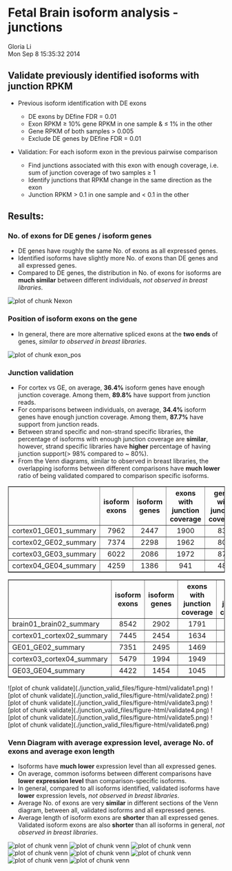Fetal Brain isoform analysis - junctions
========================================================

Gloria Li         
Mon Sep  8 15:35:32 2014 

<!-- re-knit after modify junction.std.R script -->





## Validate previously identified isoforms with junction RPKM
  * Previous isoform identification with DE exons
    * DE exons by DEfine FDR = 0.01
    * Exon RPKM $\ge$ 10% gene RPKM in one sample & $\le$ 1% in the other
    * Gene RPKM of both samples > 0.005 
    * Exclude DE genes by DEfine FDR = 0.01

  * Validation: For each isoform exon in the previous pairwise comparison
    * Find junctions associated with this exon with enough coverage, i.e. sum of junction coverage of two samples $\ge$ 1
    * Identify junctions that RPKM change in the same direction as the exon
    * Junction RPKM > 0.1 in one sample and < 0.1 in the other      
  
## Results: 
### No. of exons for DE genes / isoform genes    
  * DE genes have roughly the same No. of exons as all expressed genes.             
  * Identified isoforms have slightly more No. of exons than DE genes and all expressed genes.  
  * Compared to DE genes, the distribution in No. of exons for isoforms are __much similar__ between different individuals, _not observed in breast libraries_.    
  
![plot of chunk Nexon](./junction_valid_files/figure-html/Nexon.png) 

### Position of isoform exons on the gene   
  * In general, there are more alternative spliced exons at the __two ends__ of genes, _similar to observed in breast libraries_.         
  
![plot of chunk exon_pos](./junction_valid_files/figure-html/exon_pos.png) 

### Junction validation     
  + For cortex vs GE, on average, __36.4%__ isoform genes have enough junction coverage. Among them, __89.8%__ have support from junction reads.    
  + For comparisons between individuals, on average, __34.4%__ isoform genes have enough junction coverage. Among them, __87.7%__ have support from junction reads.     
  + Between strand specific and non-strand specific libraries, the percentage of isoforms with enough junction coverage are __similar__, however, strand specific libraries have __higher__ percentage of having junction support(> 98% compared to ~ 80%).   
  + From the Venn diagrams, similar to observed in breast libraries, the overlapping isoforms between different comparisons have __much lower__ ratio of being validated compared to comparison specific isoforms.    

<!-- html table generated in R 3.1.1 by xtable 1.7-3 package -->
<!-- Mon Sep  8 15:35:35 2014 -->
<TABLE border=1>
<TR> <TH>  </TH> <TH> isoform exons </TH> <TH> isoform genes </TH> <TH> exons with junction coverage </TH> <TH> genes with junction coverage </TH> <TH> exons with junction support </TH> <TH> genes with junction support </TH>  </TR>
  <TR> <TD> cortex01_GE01_summary </TD> <TD align="center"> 7962 </TD> <TD align="center"> 2447 </TD> <TD align="center"> 1900 </TD> <TD align="center"> 832 </TD> <TD align="center"> 1543 </TD> <TD align="center"> 697 </TD> </TR>
  <TR> <TD> cortex02_GE02_summary </TD> <TD align="center"> 7374 </TD> <TD align="center"> 2298 </TD> <TD align="center"> 1962 </TD> <TD align="center"> 801 </TD> <TD align="center"> 1554 </TD> <TD align="center"> 656 </TD> </TR>
  <TR> <TD> cortex03_GE03_summary </TD> <TD align="center"> 6022 </TD> <TD align="center"> 2086 </TD> <TD align="center"> 1972 </TD> <TD align="center"> 872 </TD> <TD align="center"> 1836 </TD> <TD align="center"> 824 </TD> </TR>
  <TR> <TD> cortex04_GE04_summary </TD> <TD align="center"> 4259 </TD> <TD align="center"> 1386 </TD> <TD align="center"> 941 </TD> <TD align="center"> 483 </TD> <TD align="center"> 935 </TD> <TD align="center"> 478 </TD> </TR>
   </TABLE>
<!-- html table generated in R 3.1.1 by xtable 1.7-3 package -->
<!-- Mon Sep  8 15:35:35 2014 -->
<TABLE border=1>
<TR> <TH>  </TH> <TH> isoform exons </TH> <TH> isoform genes </TH> <TH> exons with junction coverage </TH> <TH> genes with junction coverage </TH> <TH> exons with junction support </TH> <TH> genes with junction support </TH>  </TR>
  <TR> <TD> brain01_brain02_summary </TD> <TD align="center"> 8542 </TD> <TD align="center"> 2902 </TD> <TD align="center"> 1791 </TD> <TD align="center"> 921 </TD> <TD align="center"> 1520 </TD> <TD align="center"> 808 </TD> </TR>
  <TR> <TD> cortex01_cortex02_summary </TD> <TD align="center"> 7445 </TD> <TD align="center"> 2454 </TD> <TD align="center"> 1634 </TD> <TD align="center"> 765 </TD> <TD align="center"> 1221 </TD> <TD align="center"> 623 </TD> </TR>
  <TR> <TD> GE01_GE02_summary </TD> <TD align="center"> 7351 </TD> <TD align="center"> 2495 </TD> <TD align="center"> 1469 </TD> <TD align="center"> 737 </TD> <TD align="center"> 1030 </TD> <TD align="center"> 561 </TD> </TR>
  <TR> <TD> cortex03_cortex04_summary </TD> <TD align="center"> 5479 </TD> <TD align="center"> 1994 </TD> <TD align="center"> 1949 </TD> <TD align="center"> 883 </TD> <TD align="center"> 1825 </TD> <TD align="center"> 830 </TD> </TR>
  <TR> <TD> GE03_GE04_summary </TD> <TD align="center"> 4422 </TD> <TD align="center"> 1454 </TD> <TD align="center"> 1045 </TD> <TD align="center"> 515 </TD> <TD align="center"> 1038 </TD> <TD align="center"> 511 </TD> </TR>
   </TABLE>
![plot of chunk validate](./junction_valid_files/figure-html/validate1.png) ![plot of chunk validate](./junction_valid_files/figure-html/validate2.png) ![plot of chunk validate](./junction_valid_files/figure-html/validate3.png) ![plot of chunk validate](./junction_valid_files/figure-html/validate4.png) ![plot of chunk validate](./junction_valid_files/figure-html/validate5.png) ![plot of chunk validate](./junction_valid_files/figure-html/validate6.png) 

### Venn Diagram with average expression level, average No. of exons and average exon length   
  * Isoforms have __much lower__ expression level than all expressed genes.          
  * On average, common isoforms between different comparisons have __lower expression level__ than comparison-specific isoforms.                 
  * In general, compared to all isoforms identified, validated isoforms have __lower__ expression levels, _not observed in breast libraries_.     
  * Average No. of exons are very __similar__ in different sections of the Venn diagram, between all, validated isoforms and all expressed genes.        
  * Average length of isoform exons are __shorter__ than all expressed genes. Validated isoform exons are also __shorter__ than all isoforms in general, _not observed in breast libraries_.         
  
![plot of chunk venn](./junction_valid_files/figure-html/venn1.png) ![plot of chunk venn](./junction_valid_files/figure-html/venn2.png) ![plot of chunk venn](./junction_valid_files/figure-html/venn3.png) ![plot of chunk venn](./junction_valid_files/figure-html/venn4.png) ![plot of chunk venn](./junction_valid_files/figure-html/venn5.png) ![plot of chunk venn](./junction_valid_files/figure-html/venn6.png) ![plot of chunk venn](./junction_valid_files/figure-html/venn7.png) ![plot of chunk venn](./junction_valid_files/figure-html/venn8.png) 

